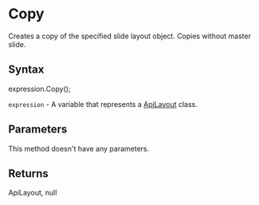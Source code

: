 # Copy

Creates a copy of the specified slide layout object.Copies without master slide.

## Syntax

expression.Copy();

`expression` - A variable that represents a [ApiLayout](../ApiLayout.md) class.

## Parameters

This method doesn't have any parameters.

## Returns

ApiLayout, null